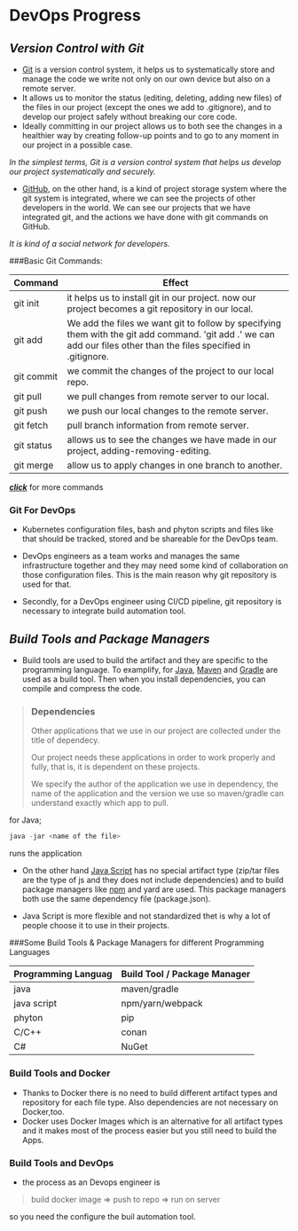 # DevOps Progress

## _Version Control with Git_

- [Git] is a version control system, it helps us to systematically store and manage the code we write not only on our own device but also on a remote server.
- It allows us to monitor the status (editing, deleting, adding new files) of the files in our project (except the ones we add to .gitignore), and to develop our project safely without breaking our core code.
- Ideally committing in our project allows us to both see the changes in a healthier way by creating follow-up points and to go to any moment in our project in a possible case.

 _In the simplest terms, Git is a version control system that helps us develop our project systematically and securely._

- [GitHub], on the other hand, is a kind of project storage system where the git system is integrated, where we can see the projects of other developers in the world. We can see our projects that we have integrated git, and the actions we have done with git commands on GitHub.

_It is kind of a social network for developers._

[Git]: <https://git-scm.com>
[GitHub]: <https://github.com/elifsezin>

###Basic Git Commands:

| Command | Effect |
| ------ | ------ |
|git init| it helps us to install git in our project. now our project becomes a git repository in our local.|
|git add| We add the files we want git to follow by specifying them with the git add command. 'git add .' we can add our files other than the files specified in .gitignore.|
|git commit| we commit the changes of the project to our local repo.|
|git pull| we pull changes from remote server to our local.|
|git push| we push our local changes to the remote server.|
|git fetch| pull branch information from remote server.|
|git status| allows us to see the changes we have made in our project, adding-removing-editing.|
|git merge| allow us to apply changes in one branch to another. |

***[click]*** for more commands

[click]: <https://www.atlassian.com/git/tutorials/atlassian-git-cheatsheet>

### Git For DevOps

- Kubernetes configuration files, bash and phyton scripts and files like that should be tracked, stored and be shareable for the DevOps team.

- DevOps engineers as a team works and manages the same infrastructure together and they may need some kind of collaboration on those configuration files. This is the main reason why git repository is used for that.

- Secondly, for a DevOps engineer using CI/CD pipeline, git repository is necessary to integrate build automation tool.

## _Build Tools and Package Managers_
- Build tools are used to build the artifact and they are specific to the programming language. To examplify, for [Java], [Maven] and [Gradle] are used as a build tool. Then when you install dependencies, you can compile and compress the code. 

[Java]: <https://www.java.com/tr/>
[Maven]:<https://maven.apache.org>
[Gradle]: <https://gradle.org>

>### Dependencies
> Other applications that we use in our project are collected under the title of dependecy.
> 
> Our project needs these applications in order to work properly and fully, that is, it is dependent on these projects.
> 
> We specify the author of the application we use in dependency, the name of the application and the version we use
so maven/gradle can understand exactly which app to pull.

for Java;
```java
java -jar <name of the file>
``` 
runs the application

- On the other hand [Java Script] has no special artifact type (zip/tar files are the type of js and they does not include dependencies) and to build package managers like [npm] and yard are used. This package managers both use the same dependency file (package.json).

- Java Script is more flexible and not standardized thet is why a lot of people choose it to use in their projects.


[Java Script]: <https://www.javascript.com>
[npm]: <https://www.npmjs.com>

###Some Build Tools & Package Managers for different Programming Languages

|Programming Languag  | Build Tool / Package Manager |
| ------ | ------ |
|java|maven/gradle|
|java script|npm/yarn/webpack|
|phyton|pip|
|C/C++|conan|
|C#|NuGet|


### Build Tools and Docker

- Thanks to Docker there is no need to build different artifact types and repository for each file type. Also dependencies are not necessary on Docker,too.
- Docker uses Docker Images which is an alternative for all artifact types and it makes most of the process easier but you still need to build the Apps.

### Build Tools and DevOps
- the process as an Devops engineer is
> build docker image => push to repo => run on server

so you need the configure the buil automation tool.
